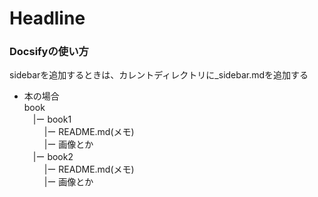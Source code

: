 # Headline

### Docsifyの使い方  
sidebarを追加するときは、カレントディレクトリに_sidebar.mdを追加する  
- 本の場合  
book  
　|ー book1  
　 　|ー README.md(メモ)  
　 　|ー 画像とか  
　|ー book2  
　 　|ー README.md(メモ)  
　 　|ー 画像とか  
